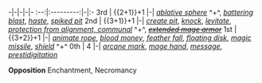 -|-|-|-|-
:--:|:---------:|-|:-
3rd | {{2+1}}+1 |-| *[ablative sphere]* ^+^, *[battering blast]*, *[haste]*, *[spiked pit]*
2nd | {{3+1}}+1 |-| *[create pit]*, *[knock]*, *[levitate]*, *[protection from alignment, communal]* ^+^, *~~[extended mage armor][mage armor]~~*
1st | {{3+2}}+1 |-| *[animate rope]*, *[blood money]*, *[feather fall]*, *[floating disk]*, *[magic missile]*, *[shield]* ^+^
0th |     4     |-| *[arcane mark]*, *[mage hand]*, *[message]*, *[prestidigitation]*

**Opposition** Enchantment, Necromancy

[3rd]: #
  [daylight]: :d20spell:daylight
  [dispel magic]: :d20spell:dispel-magic
  [magic circle against alignment]: :d20spell:magic-circle-against-evil
  [protection from energy]: :d20spell:protection-from-energy
  [resist energy, communal]: :d20spell:resist-energy
  [sands of time]: :d20spell:sands-of-time
  [summon monster iii]: :d20spell:summon-monster-iii

  [ablative sphere]: :d20spell:ablative-sphere
  [arcane sight]: :d20spell:arcane-sight
  [battering blast]: :d20spell:battering-blast
  [blink]: :d20spell:blink
  [clairaudience/clairvoyance]: :d20spell:clairaudience/clairvoyance
  [darkvision, communal]: :d20spell:darkvision
  [deep slumber]: :d20spell:deep-slumber
  [displacement]: :d20spell:displacement
  [eldritch fever]: :d20spell:eldritch-fever
  [explosive runes]: :d20spell:explosive-runes
  [fly]: :d20spell:fly
  [haste]: :d20spell:haste
  [nondetection]: :d20spell:nondetection
  [phantom driver]: :d20spell:phantom-driver
  [phantom steed]: :d20spell:phantom-steed
  [secret page]: :d20spell:secret-page
  [seek thoughts]: :d20spell:seek-thoughts
  [slow]: :d20spell:slow
  [spiked pit]: :d20spell:spiked-pit
  [stinking cloud]: :d20spell:stinking-cloud
  [tiny hut]: :d20spell:tiny-hut
  [tongues]: :d20spell:tongues
  [twilight knife]: :d20spell:twilight-knife

[2nd]: #
  [ant haul, communal]: :d20spell:ant-haul
  [book ward]: :d20spell:book-ward
  [bull's strength]: :d20spell:bull's-strength
  [darkness]: :d20spell:darkness
  [endure elements, communal]: :d20spell:endure-elements
  [make whole]: :d20spell:make-whole
  [protection from alignment, communal]: :d20spell:protection-from-evil
  [resist energy]: :d20spell:resist-energy
  [share language]: :d20spell:share-language

  [arcane lock]: :d20spell:arcane-lock
  [arrow eruption]: :d20spell:arrow-eruption
  [blood transcription]: :d20spell:blood-transcription
  [blur]: :d20spell:blur
  [burning gaze]: :d20spell:burning-gaze
  [codespeak]: :d20spell:codespeak
  [continual flame]: :d20spell:continual-flame
  [create pit]: :d20spell:create-pit
  [create treasure map]: :d20spell:create-treasure-map
  [darkvision]: :d20spell:darkvision
  [detect thoughts]: :d20spell:detect-thoughts
  [false life]: :d20spell:false-life
  [fog cloud]: :d20spell:fog-cloud
  [glitterdust]: :d20spell:glitterdust
  [gusting sphere]: :d20spell:gusting-sphere
  [invisibility]: :d20spell:invisibility
  [kinetic reverberation]: :d20spell:kinetic-reverberation
  [knock]: :d20spell:knock
  [levitate]: :d20spell:levitate
  [locate object]: :d20spell:locate-object
  [mirror image]: :d20spell:mirror-image
  [obscure object]: :d20spell:obscure-object
  [rope trick]: :d20spell:rope-trick
  [see invisibility]: :d20spell:see-invisibility
  [symbol of mirroring]: :d20spell:symbol-of-mirroring

[1st]: #
  [ant haul]: :d20spell:ant-haul
  [comprehend languages]: :d20spell:comprehend-languages
  [detect charm]: :d20spell:detect-charm
  [detect undead]: :d20spell:detect-undead
  [endure elements]: :d20spell:endure-elements
  [liberating command]: :d20spell:liberating-command
  [obscuring mist]: :d20spell:obscuring-mist
  [protection from alignment]: :d20spell:protection-from-evil

  [adjuring step]: :d20spell:adjuring-step
  [alarm]: :d20spell:alarm
  [animate rope]: :d20spell:animate-rope
  [blood money]: :d20spell:blood-money
  [burning hands]: :d20spell:burning-hands
  [color spray]: :d20spell:color-spray
  [detect secret doors]: :d20spell:detect-secret-doors
  [feather fall]: :d20spell:feather-fall
  [floating disk]: :d20spell:floating-disk
  [grease]: :d20spell:grease
  [identify]: :d20spell:identify
  [keep watch]: :d20spell:keep-watch
  [mage armor]: :d20spell:mage-armor
  [magic aura]: :d20spell:magic-aura
  [magic missile]: :d20spell:magic-missile
  [shield]: :d20spell:shield
  [silent image]: :d20spell:silent-image
  [true strike]: :d20spell:true-strike
  [unseen servant]: :d20spell:unseen-servant

[0th]: #
  [arcane mark]: :d20spell:arcane-mark
  [mage hand]: :d20spell:mage-hand
  [message]: :d20spell:message
  [prestidigitation]: :d20spell:prestidigitation